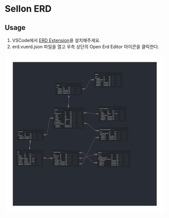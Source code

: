 # Sellon ERD

## Usage

1. VSCode에서 [ERD Extension](https://marketplace.visualstudio.com/items?itemName=dineug.vuerd-vscode)을 설치해주세요.
2. erd.vuerd.json 파일을 열고 우측 상단의 Open Erd Editor 아이콘을 클릭한다.


![erd](./erd.png)
